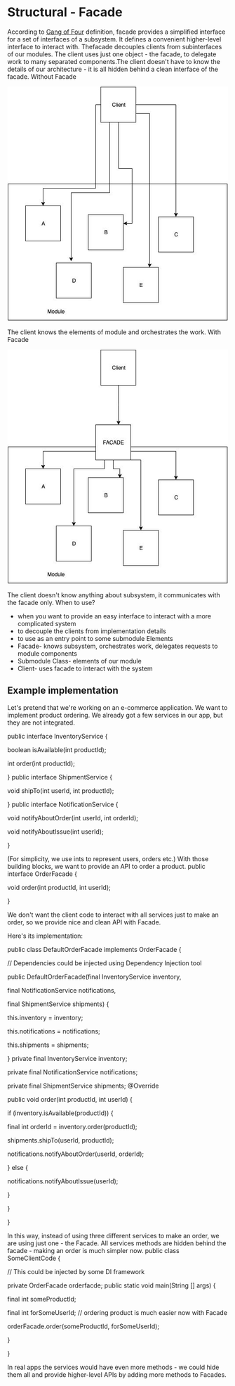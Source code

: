 # Structural - Facade

According to [Gang of Four](https://en.wikipedia.org/wiki/Design_Patterns) definition, facade provides a simplified interface for a set of interfaces of a subsystem. It defines a convenient higher-level interface to interact with.
Thefacade decouples clients from subinterfaces of our modules. The client uses just one object - the facade, to delegate work to many separated components.The client doesn't have to know the details of our architecture - it is all hidden behind a clean interface of the facade.
Without Facade

![Facade Pattern](media/Structural-Facade-image1.jpg)

The client knows the elements of module and orchestrates the work.
With Facade

![Facade Pattern](media/Structural-Facade-image2.jpg)

The client doesn't know anything about subsystem, it communicates with the facade only.
When to use?

- when you want to provide an easy interface to interact with a more complicated system
- to decouple the clients from implementation details
- to use as an entry point to some submodule
Elements
- Facade- knows subsystem, orchestrates work, delegates requests to module components
- Submodule Class- elements of our module
- Client- uses facade to interact with the system

## Example implementation

Let's pretend that we're working on an e-commerce application. We want to implement product ordering. We already got a few services in our app, but they are not integrated.

public interface InventoryService {

boolean isAvailable(int productId);

int order(int productId);

}
public interface ShipmentService {

void shipTo(int userId, int productId);

}
public interface NotificationService {

void notifyAboutOrder(int userId, int orderId);

void notifyAboutIssue(int userId);

}

(For simplicity, we use ints to represent users, orders etc.)
With those building blocks, we want to provide an API to order a product.
public interface OrderFacade {

void order(int productId, int userId);

}

We don't want the client code to interact with all services just to make an order, so we provide nice and clean API with Facade.

Here's its implementation:

public class DefaultOrderFacade implements OrderFacade {

// Dependencies could be injected using Dependency Injection tool

public DefaultOrderFacade(final InventoryService inventory,

final NotificationService notifications,

final ShipmentService shipments) {

this.inventory = inventory;

this.notifications = notifications;

this.shipments = shipments;

}
private final InventoryService inventory;

private final NotificationService notifications;

private final ShipmentService shipments;
@Override

public void order(int productId, int userId) {

if (inventory.isAvailable(productId)) {

final int orderId = inventory.order(productId);

shipments.shipTo(userId, productId);

notifications.notifyAboutOrder(userId, orderId);

} else {

notifications.notifyAboutIssue(userId);

}

}

}

In this way, instead of using three different services to make an order, we are using just one - the Facade. All services methods are hidden behind the facade - making an order is much simpler now.
public class SomeClientCode {

// This could be injected by some DI framework

private OrderFacade orderfacde;
public static void main(String [] args) {

final int someProductId;

final int forSomeUserId;
// ordering product is much easier now with Facade

orderFacade.order(someProductId, forSomeUserId);

}

}

In real apps the services would have even more methods - we could hide them all and provide higher-level APIs by adding more methods to Facades.
